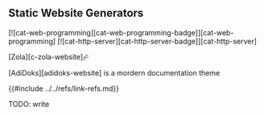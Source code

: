## Static Website Generators

[![cat-web-programming][cat-web-programming-badge]][cat-web-programming]  [![cat-http-server][cat-http-server-badge]][cat-http-server]

[Zola][c-zola-website]⮳

[AdiDoks][adidoks-website] is a mordern documentation theme

{{#include ../../refs/link-refs.md}}
<div class="hidden">
TODO: write
</div>
